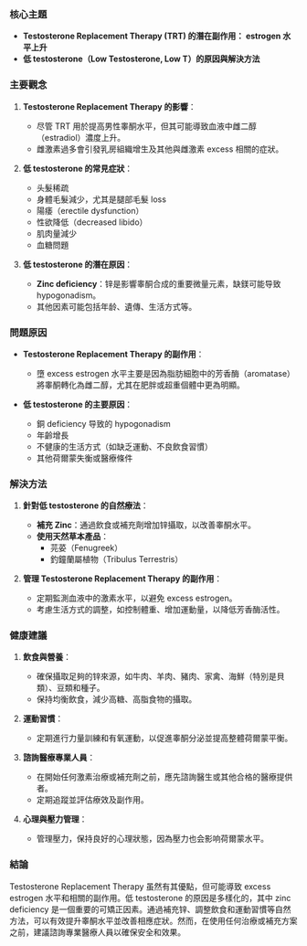 ### 核心主題
- **Testosterone Replacement Therapy (TRT) 的潛在副作用： estrogen 水平上升**
- **低 testosterone（Low Testosterone, Low T）的原因與解決方法**

### 主要觀念
1. **Testosterone Replacement Therapy 的影響**：
   - 尽管 TRT 用於提高男性睾酮水平，但其可能導致血液中雌二醇（estradiol）濃度上升。
   - 雌激素過多會引發乳房組織增生及其他與雌激素 excess 相關的症狀。

2. **低 testosterone 的常見症狀**：
   - 头髮稀疏
   - 身體毛髮減少，尤其是腿部毛髮 loss
   - 陽痿（erectile dysfunction）
   - 性欲降低（decreased libido）
   - 肌肉量減少
   - 血糖問題

3. **低 testosterone 的潛在原因**：
   - **Zinc deficiency**：锌是影響睾酮合成的重要微量元素，缺鎂可能导致 hypogonadism。
   - 其他因素可能包括年龄、遺傳、生活方式等。

### 問題原因
- **Testosterone Replacement Therapy 的副作用**：
  - 墮 excess estrogen 水平主要是因為脂肪細胞中的芳香酶（aromatase）將睾酮轉化為雌二醇，尤其在肥胖或超重個體中更為明顯。
  
- **低 testosterone 的主要原因**：
  - 銅 deficiency 导致的 hypogonadism
  - 年齡增長
  - 不健康的生活方式（如缺乏運動、不良飲食習慣）
  - 其他荷爾蒙失衡或醫療條件

### 解決方法
1. **針對低 testosterone 的自然療法**：
   - **補充 Zinc**：通過飲食或補充劑增加锌攝取，以改善睾酮水平。
   - **使用天然草本產品**：
     - 芫荽（Fenugreek）
     - 釣鐘蘭屬植物（Tribulus Terrestris）

2. **管理 Testosterone Replacement Therapy 的副作用**：
   - 定期監測血液中的激素水平，以避免 excess estrogen。
   - 考慮生活方式的調整，如控制體重、增加運動量，以降低芳香酶活性。

### 健康建議
1. **飲食與營養**：
   - 確保攝取足夠的锌來源，如牛肉、羊肉、豬肉、家禽、海鮮（特別是貝類）、豆類和種子。
   - 保持均衡飲食，減少高糖、高脂食物的攝取。

2. **運動習慣**：
   - 定期進行力量訓練和有氧運動，以促進睾酮分泌並提高整體荷爾蒙平衡。

3. **諮詢醫療專業人員**：
   - 在開始任何激素治療或補充劑之前，應先諮詢醫生或其他合格的醫療提供者。
   - 定期追蹤並評估療效及副作用。

4. **心理與壓力管理**：
   - 管理壓力，保持良好的心理狀態，因為壓力也会影响荷爾蒙水平。

### 結論
Testosterone Replacement Therapy 虽然有其優點，但可能導致 excess estrogen 水平和相關的副作用。低 testosterone 的原因是多樣化的，其中 zinc deficiency 是一個重要的可矯正因素。通過補充锌、調整飲食和運動習慣等自然方法，可以有效提升睾酮水平並改善相應症狀。然而，在使用任何治療或補充方案之前，建議諮詢專業醫療人員以確保安全和效果。